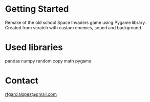 # Getting Started
Remake of the old school Space Invaders game using Pygame library.
Created from scratch with custom enemies, sound and background.

# Used libraries
pandas
numpy
random
copy
math
pygame

# Contact
rfgarcialopez@gmail.com
